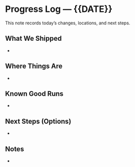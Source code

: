 ﻿# Progress Log — {{DATE}}

This note records today’s changes, locations, and next steps.

## What We Shipped
- 

## Where Things Are
- 

## Known Good Runs
- 

## Next Steps (Options)
- 

## Notes
- 

